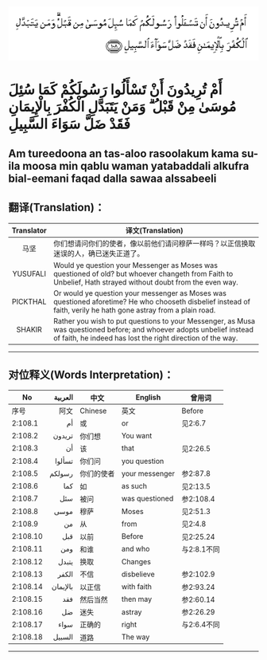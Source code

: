 ![002:108](images/002_108.gif)

#   أَمْ تُرِيدُونَ أَنْ تَسْأَلُوا رَسُولَكُمْ كَمَا سُئِلَ مُوسَىٰ مِنْ قَبْلُ ۗ وَمَنْ يَتَبَدَّلِ الْكُفْرَ بِالْإِيمَانِ فَقَدْ ضَلَّ سَوَاءَ السَّبِيلِ 

## Am tureedoona an tas-aloo rasoolakum kama su-ila moosa min qablu waman yatabaddali alkufra bial-eemani faqad dalla sawaa alssabeeli

## 翻译(Translation)：

| Translator | 译文(Translation)                                            |
|:----------:| ------------------------------------------------------------ |
| 马坚       | 你们想请问你们的使者，像以前他们请问穆萨一样吗？以正信换取迷误的人，确已迷失正道了。 |
| YUSUFALI   | Would ye question your Messenger as Moses was questioned of old? but whoever changeth from Faith to Unbelief, Hath strayed without doubt from the even way. |
| PICKTHAL   | Or would ye question your messenger as Moses was questioned aforetime? He who chooseth disbelief instead of faith, verily he hath gone astray from a plain road. |
| SHAKIR     | Rather you wish to put questions to your Messenger, as Musa was questioned before; and whoever adopts unbelief instead of faith, he indeed has lost the right direction of the way. |

---

## 对位释义(Words Interpretation)：

| No       |  العربية | 中文       | English        | 曾用词      |
| -------- | -------: | ---------- | -------------- | ----------- |
| 序号     |     阿文 | Chinese    | 英文           | Before      |
| 2:108.1  |       أم | 或         | or             | 见2:6.7     |
| 2:108.2  |   تريدون | 你们想     | You want       |             |
| 2:108.3  |       أن | 该         | that           | 见2:26.5    |
| 2:108.4  |   تسألوا | 你们问     | you question   |             |
| 2:108.5  |   رسولكم | 你们的使者 | your messenger | 参2:87.8    |
| 2:108.6  |      كما | 如         | as such        | 见2:13.5    |
| 2:108.7  |      سئل | 被问       | was questioned | 参2:108.4   |
| 2:108.8  |     موسى | 穆萨       | Moses          | 见2:51.3    |
| 2:108.9  |       من | 从         | from           | 见2:4.8     |
| 2:108.10 |      قبل | 以前       | Before         | 见2:25.24   |
| 2:108.11 |      ومن | 和谁       | and who        | 与2:8.1不同 |
| 2:108.12 |    يتبدل | 换取       | Changes        |             |
| 2:108.13 |    الكفر | 不信       | disbelieve     | 参2:102.9   |
| 2:108.14 | بالإيمان | 以正信     | with faith     | 参2:93.24   |
| 2:108.15 |      فقد | 然后当然   | then may       | 参2:60.14   |
| 2:108.16 |       ضل | 迷失       | astray         | 参2:26.29   |
| 2:108.17 |     سواء | 正确的     | right          | 与2:6.4不同 |
| 2:108.18 |   السبيل | 道路       | The way        |             |

---
